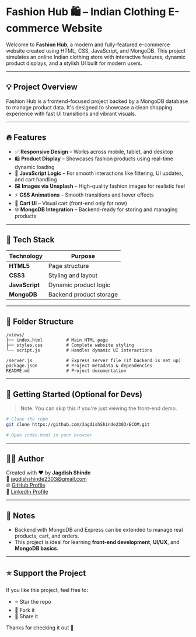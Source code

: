 
# Fashion Hub 🛍️ – Indian Clothing E-commerce Website

Welcome to **Fashion Hub**, a modern and fully-featured e-commerce website created using HTML, CSS, JavaScript, and MongoDB. This project simulates an online Indian clothing store with interactive features, dynamic product displays, and a stylish UI built for modern users.

---

## 💡 Project Overview

Fashion Hub is a frontend-focused project backed by a MongoDB database to manage product data. It's designed to showcase a clean shopping experience with fast UI transitions and vibrant visuals.

---

## 🔥 Features

- ✅ **Responsive Design** – Works across mobile, tablet, and desktop  
- 🛍️ **Product Display** – Showcases fashion products using real-time dynamic loading  
- 🧠 **JavaScript Logic** – For smooth interactions like filtering, UI updates, and cart handling  
- 🖼️ **Images via Unsplash** – High-quality fashion images for realistic feel  
- ⚡ **CSS Animations** – Smooth transitions and hover effects  
- 🛒 **Cart UI** – Visual cart (front-end only for now)  
- 🌐 **MongoDB Integration** – Backend-ready for storing and managing products  

---

## 🧱 Tech Stack

| Technology     | Purpose                  |
|----------------|--------------------------|
| **HTML5**      | Page structure           |
| **CSS3**       | Styling and layout       |
| **JavaScript** | Dynamic product logic    |
| **MongoDB**    | Backend product storage  |

---

## 📁 Folder Structure

```
/views/
├── index.html         # Main HTML page
├── styles.css         # Complete website styling
└── script.js          # Handles dynamic UI interactions

/server.js             # Express server file (if backend is set up)
package.json           # Project metadata & dependencies
README.md              # Project documentation
```

---

## 🚀 Getting Started (Optional for Devs)

> Note: You can skip this if you're just viewing the front-end demo.

```bash
# Clone the repo
git clone https://github.com/JagdishShinde2303/ECOM.git

# Open index.html in your browser
```

---

## 🙋‍♂️ Author

Created with ❤️ by **Jagdish Shinde**  
📧 jagdishshinde2303@gmail.com  
🌐 [GitHub Profile](https://github.com/JagdishShinde2303)  
🔗 [LinkedIn Profile](https://www.linkedin.com/in/jagdishshinde2303)

---

## 📌 Notes

- Backend with MongoDB and Express can be extended to manage real products, cart, and orders.  
- This project is ideal for learning **front-end development**, **UI/UX**, and **MongoDB basics**.

---

## ⭐ Support the Project

If you like this project, feel free to:

- ⭐ Star the repo  
- 🍴 Fork it  
- 💬 Share it  

Thanks for checking it out 🙌
